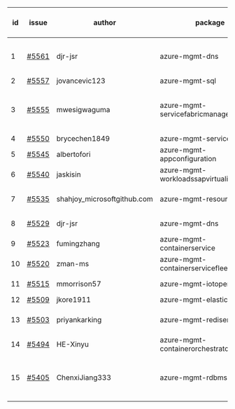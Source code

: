 | id | issue | author | package | assignee | bot advice | created date of issue | target release date | date from target |
| ------ | ------ | ------ | ------ | ------ | ------ | ------ | ------ | :-----: |
| 1 | [#5561](https://github.com/Azure/sdk-release-request/issues/5561) | djr-jsr | azure-mgmt-dns | ChenxiJiang333 | duplicated issue  <br> new issue. MultiAPI | 10-02 | 10-25 |  |
| 2 | [#5557](https://github.com/Azure/sdk-release-request/issues/5557) | jovancevic123 | azure-mgmt-sql | ChenxiJiang333 | new issue. | 10-02 | 10-24 |  |
| 3 | [#5555](https://github.com/Azure/sdk-release-request/issues/5555) | mwesigwaguma | azure-mgmt-servicefabricmanagedclusters | ChenxiJiang333 | new comment. Attention to inconsistent tag. | 10-01 | 10-25 |  |
| 4 | [#5550](https://github.com/Azure/sdk-release-request/issues/5550) | brycechen1849 | azure-mgmt-servicelinker | ChenxiJiang333 |  | 09-29 | 10-11 |  |
| 5 | [#5545](https://github.com/Azure/sdk-release-request/issues/5545) | albertofori | azure-mgmt-appconfiguration | ChenxiJiang333 | new issue. MultiAPI | 09-28 | 10-25 |  |
| 6 | [#5540](https://github.com/Azure/sdk-release-request/issues/5540) | jaskisin | azure-mgmt-workloadssapvirtualinstance | ChenxiJiang333 | HoldOn. | 09-27 | 10-24 |  |
| 7 | [#5535](https://github.com/Azure/sdk-release-request/issues/5535) | shahjoy_microsoftgithub.com | azure-mgmt-resource | ChenxiJiang333 | new comment. MultiAPI | 09-25 | 10-25 |  |
| 8 | [#5529](https://github.com/Azure/sdk-release-request/issues/5529) | djr-jsr | azure-mgmt-dns | ChenxiJiang333 | duplicated issue  <br> | 09-25 | 10-25 |  |
| 9 | [#5523](https://github.com/Azure/sdk-release-request/issues/5523) | fumingzhang | azure-mgmt-containerservice | ChenxiJiang333 |  | 09-24 | 10-24 |  |
| 10 | [#5520](https://github.com/Azure/sdk-release-request/issues/5520) | zman-ms | azure-mgmt-containerservicefleet | ChenxiJiang333 |  | 09-24 | 10-25 |  |
| 11 | [#5515](https://github.com/Azure/sdk-release-request/issues/5515) | mmorrison57 | azure-mgmt-iotoperations | ChenxiJiang333 | FirstBeta. TypeSpec. | 09-18 | 10-25 |  |
| 12 | [#5509](https://github.com/Azure/sdk-release-request/issues/5509) | jkore1911 | azure-mgmt-elastic | ChenxiJiang333 |  | 09-16 | 10-24 |  |
| 13 | [#5503](https://github.com/Azure/sdk-release-request/issues/5503) | priyankarking | azure-mgmt-redisenterprise | ChenxiJiang333 | new comment. HoldOn. | 09-13 | 09-27 |  |
| 14 | [#5494](https://github.com/Azure/sdk-release-request/issues/5494) | HE-Xinyu | azure-mgmt-containerorchestratorruntime | ChenxiJiang333 | FirstBeta. TypeSpec. | 09-13 | 10-24 |  |
| 15 | [#5405](https://github.com/Azure/sdk-release-request/issues/5405) | ChenxiJiang333 | azure-mgmt-rdbms | ChenxiJiang333 | new version is 0.0.0, please check base branch! | 08-07 | fail to get. |  |
